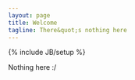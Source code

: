 ```yaml
---
layout: page
title: Welcome
tagline: There&quot;s nothing here
---
```

{% include JB/setup %}

Nothing here :/
